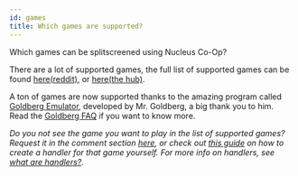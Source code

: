 ```yaml
---
id: games
title: Which games are supported?
---
```


Which games can be splitscreened using Nucleus Co-Op?

There are a lot of supported games, the full list of supported games can be found [here(reddit)](https://www.reddit.com/r/nucleuscoop/comments/fjdqid/list_of_new_supported_games_and_faq/), or [here(the hub)](https://hub.splitscreen.me/).

A ton of games are now supported thanks to the amazing program called [Goldberg Emulator](https://gitlab.com/Mr_Goldberg/goldberg_emulator), developed by Mr. Goldberg, a big thank you to him. 
Read the [Goldberg FAQ](https://gitlab.com/Mr_Goldberg/goldberg_emulator/-/blob/master/README.md) if you want to know more.

*Do you not see the game you want to play in the list of supported games? Request it in the comment section [here](https://www.reddit.com/r/nucleuscoop/comments/fgdc8r/current_community_wishlist/), or check out [this guide](https://www.splitscreen.me/docs/create-handlers) on how to create a handler for that game yourself. For more info on handlers, see [what are handlers?](https://www.splitscreen.me/docs/handlers).*
